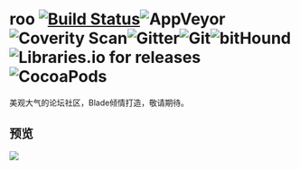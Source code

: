 # roo [![Build Status](https://www.travis-ci.org/istrwei/roo.svg?branch=master)](https://www.travis-ci.org/istrwei/roo)![AppVeyor](https://img.shields.io/appveyor/ci/gruntjs/grunt.svg)![Coverity Scan](https://img.shields.io/coverity/scan/3997.svg)![Gitter](https://img.shields.io/gitter/room/nwjs/nw.js.svg)![Git](https://img.shields.io/chrome-web-store/stars/nimelepbpejjlbmoobocpfnjhihnpked.svg)![bitHound](https://img.shields.io/bithound/dependencies/github/rexxars/sse-channel.svg)![Libraries.io for releases](https://img.shields.io/librariesio/release/hex/phoenix/1.0.3.svg)![CocoaPods](https://img.shields.io/cocoapods/metrics/doc-percent/AFNetworking.svg)

美观大气的论坛社区，Blade倾情打造，敬请期待。

## 预览

<img src="https://i.loli.net/2017/08/02/5980a8e8bdd68.png" />
